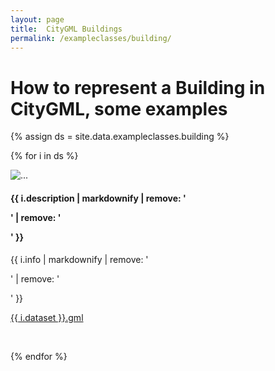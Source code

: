 ```yaml
---
layout: page
title:  CityGML Buildings
permalink: /exampleclasses/building/
---
```


# How to represent a Building in CityGML, some examples


{% assign ds = site.data.exampleclasses.building %}

{% for i in ds %}

<div class="row">
  <div class="col-md-2 col-sm-6">
    <img class="img-responsive" src="{{ i.dataset }}.jpg" alt="...">
    <!-- <img class="img-responsive" src="{{ i.image }}" alt="..."> -->
  </div>
  <div class="col-md-10 col-sm-6">
    <h4>{{ i.description | markdownify | remove: '<p>' | remove: '</p>' }}</h4>
    <p>{{ i.info | markdownify | remove: '<p>' | remove: '</p>' }}</p>
    <p><i class="fa fa-download" aria-hidden="true"></i> <a href="{{ i.dataset }}.gml">{{ i.dataset }}.gml</a></p>
  </div>
</div>
<br>

{% endfor %}